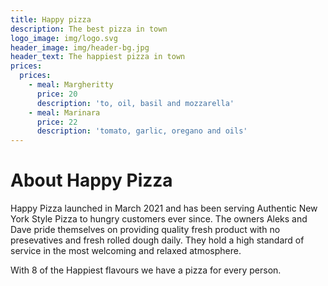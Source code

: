 ```yaml
---
title: Happy pizza
description: The best pizza in town
logo_image: img/logo.svg
header_image: img/header-bg.jpg
header_text: The happiest pizza in town
prices:
  prices:
    - meal: Margheritty
      price: 20
      description: 'to, oil, basil and mozzarella'
    - meal: Marinara
      price: 22
      description: 'tomato, garlic, oregano and oils'
---
```


# About Happy Pizza

Happy Pizza launched in March 2021 and has been serving Authentic New York Style Pizza to hungry customers ever since. The owners Aleks and Dave pride themselves on providing quality fresh product with no presevatives and fresh rolled dough daily. They hold a high standard of service in the most welcoming and relaxed atmosphere.

With 8 of the Happiest flavours we have a pizza for every person.
